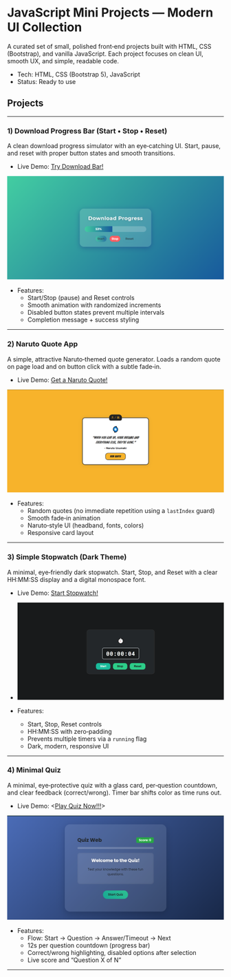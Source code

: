 # JavaScript Mini Projects — Modern UI Collection

A curated set of small, polished front‑end projects built with HTML, CSS (Bootstrap), and vanilla JavaScript. Each project focuses on clean UI, smooth UX, and simple, readable code.

- Tech: HTML, CSS (Bootstrap 5), JavaScript
- Status: Ready to use

## Projects

---

### 1) Download Progress Bar (Start • Stop • Reset)

A clean download progress simulator with an eye‑catching UI. Start, pause, and reset with proper button states and smooth transitions.

- Live Demo: [Try Download Bar!](https://eclectic-croquembouche-b05e50.netlify.app/)

![Project Preview](./Download_Bar/output/downloadBar.png)

- Features:
  - Start/Stop (pause) and Reset controls
  - Smooth animation with randomized increments
  - Disabled button states prevent multiple intervals
  - Completion message + success styling

---

### 2) Naruto Quote App

A simple, attractive Naruto‑themed quote generator. Loads a random quote on page load and on button click with a subtle fade‑in.

- Live Demo: [Get a Naruto Quote!](https://lucky-bombolone-e22db2.netlify.app/)

![Project Preview](./QuoteApp/output/quote.png)

- Features:
  - Random quotes (no immediate repetition using a `lastIndex` guard)
  - Smooth fade‑in animation
  - Naruto‑style UI (headband, fonts, colors)
  - Responsive card layout

---

### 3) Simple Stopwatch (Dark Theme)

A minimal, eye‑friendly dark stopwatch. Start, Stop, and Reset with a clear HH:MM:SS display and a digital monospace font.

- Live Demo: [Start Stopwatch!](https://dazzling-conkies-f75876.netlify.app/)

- ![Project Preview](./StopWatch/output/stopwatch.png)

- Features:
  - Start, Stop, Reset controls
  - HH:MM:SS with zero‑padding
  - Prevents multiple timers via a `running` flag
  - Dark, modern, responsive UI

---

### 4) Minimal Quiz

A minimal, eye‑protective quiz with a glass card, per‑question countdown, and clear feedback (correct/wrong). Timer bar shifts color as time runs out.

- Live Demo: <[Play Quiz Now!!!](https://deft-strudel-beb96e.netlify.app/)>

![Project Preview](./Quiz_Web/output/quiz.png)

- Features:
  - Flow: Start → Question → Answer/Timeout → Next
  - 12s per question countdown (progress bar)
  - Correct/wrong highlighting, disabled options after selection
  - Live score and “Question X of N”

---
